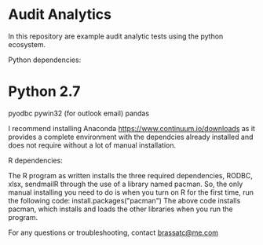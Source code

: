 # Audit Analytics

In this repository are example audit analytic tests using the python ecosystem. 

Python dependencies: 

# Python 2.7
pyodbc
pywin32 (for outlook email)
pandas

I recommend installing Anaconda https://www.continuum.io/downloads as it provides a complete environment with the dependcies already installed and does not require without a lot of manual installation.

R dependencies:

The R program as written installs the three required dependencies, RODBC, xlsx, sendmailR through the use of a library named pacman. So, the only manual installing you need to do is when you turn on R for the first time, run the following code:
install.packages("pacman")
The above code installs pacman, which installs and loads the other libraries when you run the program. 

For any questions or troubleshooting, contact brassatc@me.com


